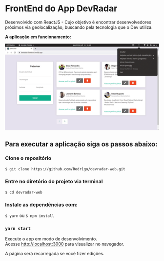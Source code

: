 # FrontEnd do App DevRadar
Desenvolvido com ReactJS - Cujo objetivo é encontrar desenvolvedores 
próximos via geolocalização, buscando pela tecnologia que o Dev utiliza.

**A aplicação em funcionamento:**

![Funcionamento](/public/vbj6w-irske.gif)

Para executar a aplicação siga os passos abaixo:
----------------------

### Clone o repositório
`$ git clone https://github.com/Rodr1go/devradar-web.git`

### Entre no diretório do projeto via terminal
`$ cd devradar-web`

### Instale as dependências com:
`$ yarn` ou `$ npm install`

### `yarn start`

Execute o app em modo de desenvolvimento.<br />
Acesse [http://localhost:3000](http://localhost:3000) para visualizar no navegador.

A página será recarregada se você fizer edições.<br />
